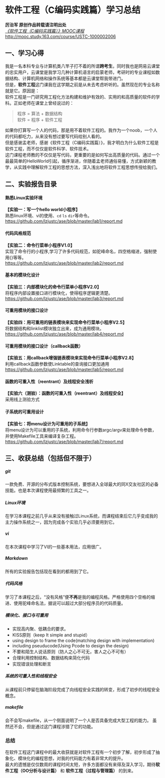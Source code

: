 # 软件工程（C编码实践篇）学习总结
**厉治军 原创作品转载请注明出处**  
*[《软件工程（C编码实践篇）》MOOC课程](http://mooc.study.163.com/course/USTC-1000002006)*  
http://mooc.study.163.com/course/USTC-1000002006
## 一、学习心得
我是一名本科专业与计算机类八竿子打不着的所谓**跨考生**，同时我也是网易云课堂的忠实用户，云课堂是我学习几种计算机语言的启蒙老师，考研时的专业课程如数据结构、计算机网络和操作系统等基本都是云课堂帮我带进门。  
但是，**软件工程**这门课我在这学期之前是从未去考虑听听的。虽然现在的专业名称就是它。原因是：  
软件工程是一门研究用工程化方法构建和维护有效的、实用的和高质量的软件的学科。正如老师在课堂上曾经说过的：  

>程序 = 算法 + 数据结构  
>软件 = 程序 + 软件工程  

如果你打算写一个人的代码，那是用不着软件工程的。我作为一个noob，一个人的代码都吃力，从来没有想过要写代码给别人看的。  
但是感谢孟老师，感谢《软件工程（C编码实践篇）》，我才明白为什么软件工程是软件工程，而不仅仅是软件科学、软件技术。  
这门课程老师教的不仅仅是写代码，更重要的是如何写出高质量的代码。通过一个最最简单的HelloWorld引起，循序渐进，伴随着孟老师通俗易懂，方式新颖的教学，从实践中理解软件工程的思想方法，深入浅出地将软件工程思想传授给我们。

## 二、实验报告目录
#### 熟悉Linux实验环境
**【实验一：写一个hello world小程序】**  
熟悉linux环境、vi的使用、`cd`  `ls`  `dir`等命令。  
https://github.com/lzjustc/ase/blob/master/lab1/report.md
#### 代码风格规范
**【实验二：命令行菜单小程序V1.0】**  
实现了命令行的小程序,学习了许多代码规范，如驼峰命名，四空格缩进，强制使用{}等等。    
https://github.com/lzjustc/ase/blob/master/lab2/report.md
#### 基本的模块化设计
**【实验三：内部模块化的命令行菜单小程序V2.0】**  
将程序内部设置接口进行模块化，使得程序逻辑更清楚。  
https://github.com/lzjustc/ase/blob/master/lab3/report.md
#### 可重用模块的接口设计
**【实验四：用可重用的链表模块来实现命令行菜单小程序V2.5】**  
将数据结构和linklist模块独立出来，成为通用模块。  
https://github.com/lzjustc/ase/blob/master/lab4/report.md
#### 可重用模块的接口设计（callback函数）
**【实验五：用callback增强链表模块来实现命令行菜单小程序V2.8】**  
利用callback函数参数使Linktable的查询接口更加通用  
https://github.com/lzjustc/ase/blob/master/lab5/report.md
#### 函数的可重入性（reentrant）及线程安全浅析
**【实验六（测验）：函数的可重入性（reentrant）及线程安全】**  
采用线上测验方式
#### 子系统的可重用设计
**【实验七：将menu设计为可重用的子系统】**  
将menu设计为可以重用的子系统，利用命令行参数argc/argv来处理命令参数，并使用Makefile工具来编译复杂工程。    
https://github.com/lzjustc/ase/blob/master/lab7/report.md
## 三、收获总结（包括但不限于）
##### git
一款免费、开源的分布式版本控制系统，要想进入全球最大的同X交友社区的必备技能。也是本次课程使用最频繁的工具之一。
##### Linux环境
在学习本课程之前几乎从来没有接触过Linux系统，而课程结束后它几乎变成我的主力操作系统之一，因为完成各个实验几乎必须要用到它。
##### vi
在本次课程中学习了VI的一些基本用法，应用很广。
##### Markdown
所有的实验报告包括现在看到的都用到了它。
##### 代码风格
学习了本课程之后，“没有风格”便**不再**是我的编程风格。严格使用四个空格的缩进、使用驼峰命名法，据说可以超过大部分程序员的代码质量。
##### 模块化、接口与可重用
- 实现高内聚、低耦合的要求。
- KISS原则（keep It simple and stupid）  
- using design to frame the code(matching design with implementation)
- including pseuducode(Using Pcode to design the design)  
- 不要和陌生人说话原则（防人之心不可无，害人之心不可有）  
- 合理利用控制结构、数据结构来简化代码  
- 实现错误处理和断言

##### 系统的可重入性和线程安全
从课程前只停留在脑海阶段完成了向线程安全实践的转变，形成了初步的线程安全概念。
##### makefile
会不会写makefile，从一个侧面说明了一个人是否具备完成大型工程的能力。
虽然还不会，但是通过这门课程涉猎了它的功能。
### 总结
在软件工程这门课程中的最大收获就是对软件工程有一个初步了解，初步形成了抽象化、模块化的编程思想，对我的代码能力有着非常大的提升。  
最大的遗憾是仅仅数周的课程时间太短，许多方面都没有来得及深入学习，期待**软件工程（OO分析与设计篇）** 和 **软件工程（过程与管理篇）** 的到来。